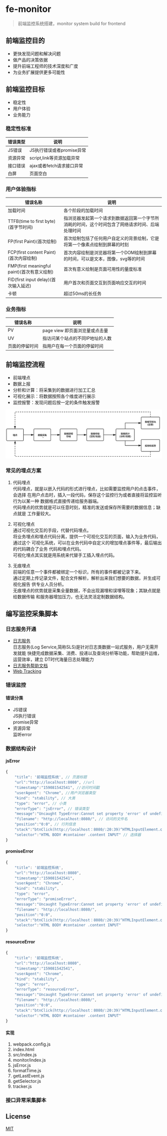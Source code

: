 # fe-monitor

> 前端监控系统搭建，monitor system build for frontend         

## 前端监控目的       
* 更快发现问题和解决问题       
* 做产品的决策依据      
* 提升前端工程师的技术深度和广度       
* 为业务扩展提供更多可能性      

## 前端监控目标     
* 稳定性       
* 用户体验      
* 业务能力        

### 稳定性标准  

| 错误类型  | 说明 |        
|  ----  | ----  |       
| JS错误  | JS执行错误或者promise异常 |       
| 资源异常 | script,link等资源加载异常   |
| 接口错误 | ajax或者fetch请求接口异常  |
| 白屏  | 页面空白   |

### 用户体验指标  

| 错误名称 | 说明  |
| ---- | ---- |
| 加载时间  | 各个阶段的加载时间  |
| TTFB(time to first byte)(首字节时间)  | 指浏览器发起第一个请求到数据返回第一个字节所消耗的时间，这个时间包含了网络请求时间、后端处理时间     |       
| FP(first Paint)(首次绘制)   | 首次绘制包括了任何用户自定义的背景绘制，它是将第一个像素点绘制到屏幕的时刻     |       
| FCP(first content Paint)(首次内容绘制)   | 首次内容绘制是浏览器将第一个DOM绘制到屏幕的时间，可以是文本，图像，svg等的时间     |       
| FMP(first meaningful paint)(首次有意义绘制)   |  首次有意义绘制是页面可用性的量度标准    |       
| FID(first input delay)(首次输入延迟)   | 用户首次和页面交互到页面响应交互的时间     |
| 卡顿 | 超过50ms的长任务 |     

### 业务指标      

| 错误名称 | 说明 |
|----|----|
| PV | page view 即页面浏览量或点击量 |
| UV | 指访问某个站点的不同IP地址的人数 |
| 页面的停留时间 | 指用户在每一个页面的停留时间 |

## 前端监控流程

* 前端埋点      
* 数据上报      
* 分析和计算：将采集到的数据进行加工汇总       
* 可视化展示：将数据按照各个维度进行展示       
* 监控报警：发现问题后按一定的条件触发报警      

![前端监控流程](./static/monitor.png)     

### 常见的埋点方案     

1. 代码埋点     
代码埋点，就是以嵌入代码的形式进行埋点，比如需要监控用户的点击事件，会选择
在用户点击时，插入一段代码，保存这个监控行为或者直接将监控监听行为以某一种
数据格式直接传递给服务器端。      
代码埋点的优势就是可以任意时刻，精准的发送或保存所需要的数据信息；缺点就是
工作量较大。      

2. 可视化埋点        
通过可视化交互的手段，代替代码埋点。      
将业务埋点和埋点代码分离，提供一个可视化交互的页面，输入为业务代码，通过这个
可视化系统，可以在业务代码中自定义的增加埋点事件等，最后输出的代码耦合了业务
代码和埋点代码。        
可视化埋点其实就是用系统来代替手工插入埋点代码。        

3. 无痕埋点             
前端的任意一个事件都被绑定一个标识，所有的事件都被记录下来。      
通过定期上传记录文件，配合文件解析，解析出来我们想要的数据，并生成可视化报告
供专业人员分析。        
无痕埋点的优势就是采集全量数据，不会出现漏埋和误埋等现象；其缺点就是给数据传输
和服务器增加压力，也无法灵活定制数据结构。       

## 编写监控采集脚本

### 日志服务开通      
* [日志服务](https://www.alibabacloud.com/help/zh/product/28958.htm)      
日志服务(Log Service,简称SLS)是针对日志类数据一站式服务，用户无需开发就能
快捷完成数据采集、消费、投递以及查询分析等功能，帮助提升运维，运营效率，建立
DT时代海量日志处理能力        
* [日志服务帮助文档](https://www.aliyun.com/sswd/5126145-1.html)      
* [Web Tracking](https://help.aliyun.com/document_detail/31752.html?spm=5176.2020520112.0.0.5fef34c0nRJ02x#h4--js-sdk)

### 错误监控        
#### 错误分类       
* JS错误      
    JS执行错误      
    promise异常       
* 资源异常    
    监听error
    
### 数据结构设计
#### jsError
````javascript
{
    "title": '前端监控系统', // 页面标题
    "url":"http://localhost:8080", //url
    "timestamp":"159081542541", //访问时间戳
    "userAgent": "Chrome", //用户浏览器类型
    "kind": "stability", // 大类
    "type": "error", // 小类
    "errorType": "jsError", // 错误类型
    "message":"Uncaught TypeError:Cannot set property 'error' of undefined", // 类型详情
    "filename": "http://localhost:8080/", // 访问的文件名
    "position":"0:0", // 行列信息
    "stack":"btnClick(http://localhost：8080/:20:39)^HTMLInputElement.onclick(http://localhost:8080/:14:70)", //堆栈信息 
    "selector":"HTML BODY #container .content INPUT" // 选择器
}
````
#### promiseError
```javascript
{
    "title": '前端监控系统',
    "url":"http://localhost:8080",
    "timestamp":"159081542541",
    "userAgent": "Chrome",
    "kind": "stability",
    "type": "error",
    "errorType": "promiseError",
    "message":"Uncaught TypeError:Cannot set property 'error' of undefined",
    "filename": "http://localhost:8080/",
    "position":"0:0",
    "stack":"btnClick(http://localhost：8080/:20:39)^HTMLInputElement.onclick(http://localhost:8080/:14:70)",
    "selector":"HTML BODY #container .content INPUT"
}
```

#### resourceError
```javascript
{
    "title": '前端监控系统',
    "url":"http://localhost:8080",
    "timestamp":"159081542541",
    "userAgent": "Chrome",
    "kind": "stability",
    "type": "error",
    "errorType": "resourceError",
    "message":"Uncaught TypeError:Cannot set property 'error' of undefined",
    "filename": "http://localhost:8080/",
    "position":"0:0",
    "stack":"btnClick(http://localhost：8080/:20:39)^HTMLInputElement.onclick(http://localhost:8080/:14:70)",
    "selector":"HTML BODY #container .content INPUT"
}
```

#### 实现
1. webpack.config.js     
2. index.html       
3. src/index.js     
4. monitor/index.js     
5. jsError.js       
6. formatTime.js        
7. getLastEvent.js      
8. getSelector.js       
9. tracker.js       

### 接口异常采集脚本
    

## License      

[MIT](LICENSE)



